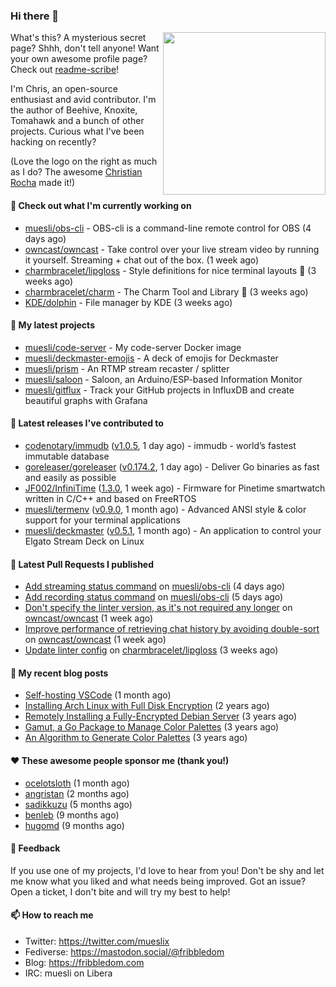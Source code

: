 ### Hi there 👋

<img align="right" src="https://raw.githubusercontent.com/muesli/muesli/master/assets/termenv.png" width="260">

What's this? A mysterious secret page? Shhh, don't tell anyone!
Want your own awesome profile page? Check out [readme-scribe](https://github.com/muesli/readme-scribe)!

I'm Chris, an open-source enthusiast and avid contributor. I'm the author of Beehive, Knoxite, Tomahawk and a bunch
of other projects. Curious what I've been hacking on recently?

(Love the logo on the right as much as I do? The awesome [Christian Rocha](https://github.com/meowgorithm/) made it!)

#### 👷 Check out what I'm currently working on

- [muesli/obs-cli](https://github.com/muesli/obs-cli) - OBS-cli is a command-line remote control for OBS (4 days ago)
- [owncast/owncast](https://github.com/owncast/owncast) - Take control over your live stream video by running it yourself.  Streaming &#43; chat out of the box. (1 week ago)
- [charmbracelet/lipgloss](https://github.com/charmbracelet/lipgloss) - Style definitions for nice terminal layouts 👄 (3 weeks ago)
- [charmbracelet/charm](https://github.com/charmbracelet/charm) - The Charm Tool and Library 🌟 (3 weeks ago)
- [KDE/dolphin](https://github.com/KDE/dolphin) - File manager by KDE (3 weeks ago)

#### 🌱 My latest projects

- [muesli/code-server](https://github.com/muesli/code-server) - My code-server Docker image
- [muesli/deckmaster-emojis](https://github.com/muesli/deckmaster-emojis) - A deck of emojis for Deckmaster
- [muesli/prism](https://github.com/muesli/prism) - An RTMP stream recaster / splitter
- [muesli/saloon](https://github.com/muesli/saloon) - Saloon, an Arduino/ESP-based Information Monitor
- [muesli/gitflux](https://github.com/muesli/gitflux) - Track your GitHub projects in InfluxDB and create beautiful graphs with Grafana

#### 🔭 Latest releases I've contributed to

- [codenotary/immudb](https://github.com/codenotary/immudb) ([v1.0.5](https://github.com/codenotary/immudb/releases/tag/v1.0.5), 1 day ago) - immudb - world’s fastest immutable database
- [goreleaser/goreleaser](https://github.com/goreleaser/goreleaser) ([v0.174.2](https://github.com/goreleaser/goreleaser/releases/tag/v0.174.2), 1 day ago) - Deliver Go binaries as fast and easily as possible
- [JF002/InfiniTime](https://github.com/JF002/InfiniTime) ([1.3.0](https://github.com/JF002/InfiniTime/releases/tag/1.3.0), 1 week ago) - Firmware for Pinetime smartwatch written in C/C&#43;&#43; and based on FreeRTOS
- [muesli/termenv](https://github.com/muesli/termenv) ([v0.9.0](https://github.com/muesli/termenv/releases/tag/v0.9.0), 1 month ago) - Advanced ANSI style &amp; color support for your terminal applications
- [muesli/deckmaster](https://github.com/muesli/deckmaster) ([v0.5.1](https://github.com/muesli/deckmaster/releases/tag/v0.5.1), 1 month ago) - An application to control your Elgato Stream Deck on Linux

#### 🔨 Latest Pull Requests I published

- [Add streaming status command](https://github.com/muesli/obs-cli/pull/17) on [muesli/obs-cli](https://github.com/muesli/obs-cli) (4 days ago)
- [Add recording status command](https://github.com/muesli/obs-cli/pull/16) on [muesli/obs-cli](https://github.com/muesli/obs-cli) (5 days ago)
- [Don&#39;t specify the linter version, as it&#39;s not required any longer](https://github.com/owncast/owncast/pull/1262) on [owncast/owncast](https://github.com/owncast/owncast) (1 week ago)
- [Improve performance of retrieving chat history by avoiding double-sort](https://github.com/owncast/owncast/pull/1261) on [owncast/owncast](https://github.com/owncast/owncast) (1 week ago)
- [Update linter config](https://github.com/charmbracelet/lipgloss/pull/39) on [charmbracelet/lipgloss](https://github.com/charmbracelet/lipgloss) (3 weeks ago)

#### 📜 My recent blog posts

- [Self-hosting VSCode](https://fribbledom.com/posts/selfhosting-vscode/) (1 month ago)
- [Installing Arch Linux with Full Disk Encryption](https://fribbledom.com/posts/encrypted-arch-install/) (2 years ago)
- [Remotely Installing a Fully-Encrypted Debian Server](https://fribbledom.com/posts/encrypted-remote-debian-install/) (3 years ago)
- [Gamut, a Go Package to Manage Color Palettes](https://fribbledom.com/posts/gamut-package-to-handle-color-palettes/) (3 years ago)
- [An Algorithm to Generate Color Palettes](https://fribbledom.com/posts/an-algorithm-to-generate-color-palettes/) (3 years ago)

#### ❤️ These awesome people sponsor me (thank you!)

- [ocelotsloth](https://github.com/ocelotsloth) (1 month ago)
- [angristan](https://github.com/angristan) (2 months ago)
- [sadikkuzu](https://github.com/sadikkuzu) (5 months ago)
- [benleb](https://github.com/benleb) (9 months ago)
- [hugomd](https://github.com/hugomd) (9 months ago)

#### 💬 Feedback

If you use one of my projects, I'd love to hear from you! Don't be shy and let me know what you liked
and what needs being improved. Got an issue? Open a ticket, I don't bite and will try my best to help!

#### 📫 How to reach me

- Twitter: https://twitter.com/mueslix
- Fediverse: https://mastodon.social/@fribbledom
- Blog: https://fribbledom.com
- IRC: muesli on Libera
